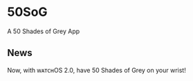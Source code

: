 50SoG
=====

A 50 Shades of Grey App

News
----

Now, with ᴡᴀᴛᴄʜOS 2.0, have 50 Shades of Grey on your wrist!